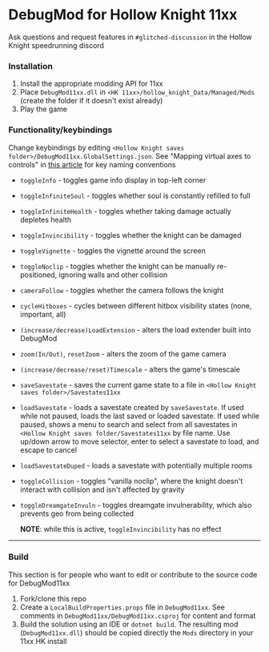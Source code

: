 # DebugMod for Hollow Knight 11xx

Ask questions and request features in `#glitched-discussion` in the Hollow Knight speedrunning discord

### Installation
1. Install the appropriate modding API for 11xx
2. Place `DebugMod11xx.dll` in `<HK 11xx>/hollow_knight_Data/Managed/Mods` (create the folder if it doesn't exist already)
3. Play the game

### Functionality/keybindings
Change keybindings by editing `<Hollow Knight saves folder>/DebugMod11xx.GlobalSettings.json`. See "Mapping virtual axes to controls" in [this article](https://docs.unity3d.com/Manual/class-InputManager.html) for key naming conventions
- `toggleInfo` - toggles game info display in top-left corner
- `toggleInfiniteSoul` - toggles whether soul is constantly refilled to full
- `toggleInfiniteHealth` - toggles whether taking damage actually depletes health
- `toggleInvincibility` - toggles whether the knight can be damaged
- `toggleVignette` - toggles the vignette around the screen
- `toggleNoclip` - toggles whether the knight can be manually re-positioned, ignoring walls and other collision
- `cameraFollow` - toggles whether the camera follows the knight
- `cycleHitboxes` - cycles between different hitbox visibility states (none, important, all)
- `(increase/decrease)LoadExtension` - alters the load extender built into DebugMod
- `zoom(In/Out)`, `resetZoom` - alters the zoom of the game camera
- `(increase/decrease/reset)Timescale` - alters the game's timescale
- `saveSavestate` - saves the current game state to a file in `<Hollow Knight saves folder>/Savestates11xx`
- `loadSavestate` - loads a savestate created by `saveSavestate`. If used while not paused, loads the last saved or loaded savestate. If used while paused, shows a menu to search and select from all savestates in `<Hollow Knight saves folder/Savestates11xx` by file name. Use up/down arrow to move selector, enter to select a savestate to load, and escape to cancel
- `loadSavestateDuped` - loads a savestate with potentially multiple rooms
- `toggleCollision` - toggles "vanilla noclip", where the knight doesn't interact with collision and isn't affected by gravity
- `toggleDreamgateInvuln` - toggles dreamgate invulnerability, which also prevents geo from being collected
  
  **NOTE**: while this is active, `toggleInvincibility` has no effect

---

### Build
This section is for people who want to edit or contribute to the source code for DebugMod11xx
1. Fork/clone this repo
2. Create a `LocalBuildProperties.props` file in `DebugMod11xx`. See comments in `DebugMod11xx/DebugMod11xx.csproj` for content and format
3. Build the solution using an IDE or `dotnet build`. The resulting mod (`DebugMod11xx.dll`) should be copied directly the `Mods` directory in your 11xx HK install